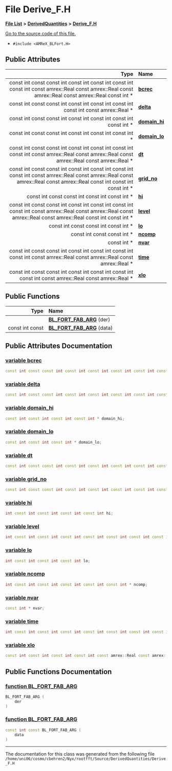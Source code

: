 
# File Derive\_F.H


[**File List**](files.md) **>** [**DerivedQuantities**](dir_2c61180f16f9dfbd2bd571bcae5f2822.md) **>** [**Derive\_F.H**](Derive__F_8H.md)

[Go to the source code of this file.](Derive__F_8H_source.md)



* `#include <AMReX_BLFort.H>`













## Public Attributes

| Type | Name |
| ---: | :--- |
|  const int const const int const int const int const int const int const amrex::Real const amrex::Real const amrex::Real const amrex::Real const int \* | [**bcrec**](Derive__F_8H.md#variable-bcrec)  <br> |
|  const int const const int const int const int const int const int const amrex::Real \* | [**delta**](Derive__F_8H.md#variable-delta)  <br> |
|  const int const const int const int const int const int const int \* | [**domain\_hi**](Derive__F_8H.md#variable-domain-hi)  <br> |
|  const int const const int const int const int const int \* | [**domain\_lo**](Derive__F_8H.md#variable-domain-lo)  <br> |
|  const int const const int const int const int const int const int const amrex::Real const amrex::Real const amrex::Real const amrex::Real \* | [**dt**](Derive__F_8H.md#variable-dt)  <br> |
|  const int const const int const int const int const int const int const amrex::Real const amrex::Real const amrex::Real const amrex::Real const int const int const int \* | [**grid\_no**](Derive__F_8H.md#variable-grid-no)  <br> |
|  const int const const int const int const int \* | [**hi**](Derive__F_8H.md#variable-hi)  <br> |
|  const int const const int const int const int const int const int const amrex::Real const amrex::Real const amrex::Real const amrex::Real const int const int \* | [**level**](Derive__F_8H.md#variable-level)  <br> |
|  const int const const int const int \* | [**lo**](Derive__F_8H.md#variable-lo)  <br> |
|  const int const const int \* | [**ncomp**](Derive__F_8H.md#variable-ncomp)  <br> |
|  const int \* | [**nvar**](Derive__F_8H.md#variable-nvar)  <br> |
|  const int const const int const int const int const int const int const amrex::Real const amrex::Real const amrex::Real \* | [**time**](Derive__F_8H.md#variable-time)  <br> |
|  const int const const int const int const int const int const int const amrex::Real const amrex::Real \* | [**xlo**](Derive__F_8H.md#variable-xlo)  <br> |


## Public Functions

| Type | Name |
| ---: | :--- |
|   | [**BL\_FORT\_FAB\_ARG**](Derive__F_8H.md#function-bl-fort-fab-arg) (der) <br> |
|  const int const | [**BL\_FORT\_FAB\_ARG**](Derive__F_8H.md#function-bl-fort-fab-arg) (data) <br> |








## Public Attributes Documentation


### <a href="#variable-bcrec" id="variable-bcrec">variable bcrec </a>


```cpp
const int const const int const int const int const int const int const amrex::Real const amrex::Real const amrex::Real const amrex::Real const int * bcrec;
```



### <a href="#variable-delta" id="variable-delta">variable delta </a>


```cpp
const int const const int const int const int const int const int const amrex::Real * delta;
```



### <a href="#variable-domain-hi" id="variable-domain-hi">variable domain\_hi </a>


```cpp
const int const int const int const int * domain_hi;
```



### <a href="#variable-domain-lo" id="variable-domain-lo">variable domain\_lo </a>


```cpp
const int const int const int * domain_lo;
```



### <a href="#variable-dt" id="variable-dt">variable dt </a>


```cpp
const int const const int const int const int const int const int const amrex::Real const amrex::Real const amrex::Real const amrex::Real * dt;
```



### <a href="#variable-grid-no" id="variable-grid-no">variable grid\_no </a>


```cpp
const int const const int const int const int const int const int const amrex::Real const amrex::Real const amrex::Real const amrex::Real const int const int const int * grid_no;
```



### <a href="#variable-hi" id="variable-hi">variable hi </a>


```cpp
int const int const int const int const int hi;
```



### <a href="#variable-level" id="variable-level">variable level </a>


```cpp
int const int const int const int const int const int const int const int const amrex::Real const int * level;
```



### <a href="#variable-lo" id="variable-lo">variable lo </a>


```cpp
int const int const int const int lo;
```



### <a href="#variable-ncomp" id="variable-ncomp">variable ncomp </a>


```cpp
int const int const int const int const int const int * ncomp;
```



### <a href="#variable-nvar" id="variable-nvar">variable nvar </a>


```cpp
const int * nvar;
```



### <a href="#variable-time" id="variable-time">variable time </a>


```cpp
int const int const int const int const int const int const int const int const amrex::Real const amrex::Real const amrex::Real const amrex::Real * time;
```



### <a href="#variable-xlo" id="variable-xlo">variable xlo </a>


```cpp
const int const int const int const int const amrex::Real const amrex::Real xlo;
```


## Public Functions Documentation


### <a href="#function-bl-fort-fab-arg" id="function-bl-fort-fab-arg">function BL\_FORT\_FAB\_ARG </a>


```cpp
BL_FORT_FAB_ARG (
    der
) 
```



### <a href="#function-bl-fort-fab-arg" id="function-bl-fort-fab-arg">function BL\_FORT\_FAB\_ARG </a>


```cpp
const int const BL_FORT_FAB_ARG (
    data
) 
```



------------------------------
The documentation for this class was generated from the following file `/home/uni06/cosmo/cbehren2/Nyx/rootfft/Source/DerivedQuantities/Derive_F.H`
